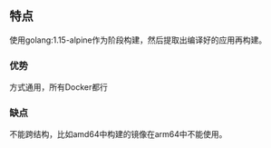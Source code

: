 ## 特点

使用golang:1.15-alpine作为阶段构建，然后提取出编译好的应用再构建。

### 优势

方式通用，所有Docker都行

### 缺点

不能跨结构，比如amd64中构建的镜像在arm64中不能使用。